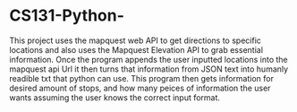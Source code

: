# CS131-Python-
This project uses the mapquest web API to get directions to specific locations and also uses the Mapquest Elevation API to grab essential information. Once the program appends the user inputted locations into the mapquest api Url it then turns that information from JSON text into humanly readible txt that python can use. This program then gets information for desired amount of stops, and how many peices of information the user wants assuming the user knows the correct input format.
